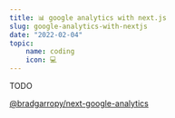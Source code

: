 ```yaml
---
title: 📊 google analytics with next.js
slug: google-analytics-with-nextjs
date: "2022-02-04"
topic:
    name: coding
    icon: 💻
---
```


TODO

[@bradgarropy/next-google-analytics][next-google-analytics]

[next-google-analytics]: https://github.com/bradgarropy/next-google-analytics
[google-analytics]: https://analytics.google.com
[next]: https://nextjs.org
